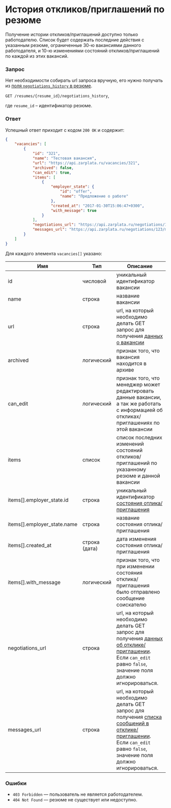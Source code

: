 # История откликов/приглашений по резюме

Получение истории откликов/приглашений доступно только работодателю. Список будет содержать последние действия
с указанным резюме, ограниченные 30-ю вакансиями данного работодателя, и 10-ю изменениями состояний откликов/приглашений
по каждой из этих вакансий.


### Запрос

Нет необходимости собирать url запроса вручную, его нужно получать
из [поля `negotiations_history` в резюме](employer_resumes.md#negotiations-history-field).

`GET /resumes/{resume_id}/negotiations_history`,

где `resume_id` – идентификатор резюме.

<a name="response"></a>
### Ответ

Успешный ответ приходит с кодом `200 OK` и содержит:

```json
{
    "vacancies": [
        {
            "id": "321",
            "name": "Тестовая вакансия",
            "url": "https://api.zarplata.ru/vacancies/321",
            "archived": false,
            "can_edit": true,
            "items": [
                {
                    "employer_state": {
                        "id": "offer",
                        "name": "Предложение о работе"
                    },
                    "created_at": "2017-01-30T15:06:47+0300",
                    "with_message": true
                }
            ],
            "negotiations_url": "https://api.zarplata.ru/negotiations/123",
            "messages_url": "https://api.zarplata.ru/negotiations/123/messages"
        }
    ]
}
```

Для каждого элемента `vacancies[]` указано:

Имя | Тип | Описание
-----|-----|---------
id | числовой | уникальный идентификатор вакансии
name | строка | название вакансии
url | строка | url, на который необходимо делать GET запрос для получения [данных о вакансии](vacancies.md#item)
archived | логический | признак того, что вакансия находится в архиве
can_edit | логический | признак того, что менеджер может редактировать данные вакансии, а так же работать с информацией об откликах/приглашениях по этой вакансии
items | список | список последних изменений состояний откликов/приглашений по указанному резюме и данной вакансии
items[].employer_state.id | строка | уникальный идентификатор [состояния отлика/приглашения](dictionaries.md#Справочники-для-откликовприглашений-переписка)
items[].employer_state.name | строка | название состояния отлика/приглашения
items[].created_at | строка (дата) | дата изменения состояния отлика/приглашения
items[].with_message | логический | признак того, что при изменении состояния отклика/приглашения было отправлено сообщение соискателю
negotiations_url | строка | url, на который необходимо делать GET запрос для получения [данных об отклике/приглашении](employer_negotiations.md#get-negotiation). Если `can_edit` равно `false`, значение поля должно игнорироваться.
messages_url | строка | url, на который необходимо делать GET запрос для получения [списка сообщений в отклике/приглашении](employer_negotiations.md#get-messages). Если `can_edit` равно `false`, значение поля должно игнорироваться.

### Ошибки

* `403 Forbidden` — пользователь не является работодателем.
* `404 Not Found` — резюме не существует или недоступно.
